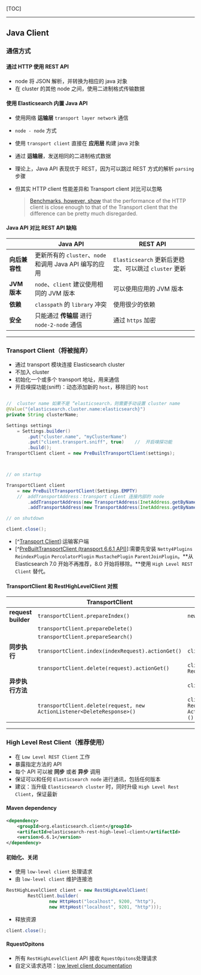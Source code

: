 [TOC]



------

## Java Client

### 通信方式

#### 通过 HTTP 使用 REST API

- node 将 JSON 解析，并转换为相应的 java 对象
- 在 cluster 的其他 node 之间，使用二进制格式传输数据

#### 使用 Elasticsearch 内置 Java  API

- 使用网络 **运输层**  `transport layer network` 通信

- `node - node` 方式

- 使用 `transport client` 直接在 **应用层** 构建 java 对象

- 通过 **运输层**，发送相同的二进制格式数据

- 理论上，Java API 表现优于 REST，因为可以跳过 REST 方式的解析 `parsing` 步骤

- 但其实 HTTP client 性能差异和 Transport client 对比可以忽略

    >  [Benchmarks, however,  show](https://www.elastic.co/blog/benchmarking-rest-client-transport-client) that the performance of the HTTP client is close enough to that of the Transport client that the difference can be pretty much disregarded.

####  Java API 对比 REST API 缺陷

|                  | Java API                                                | REST API                                              |
| ---------------- | ------------------------------------------------------- | ----------------------------------------------------- |
| **向后兼容性**   | 更新所有的 `cluster`、`node` 和调用 Java API 编写的应用 | `Elasticsearch` 更新后更稳定、可以跳过 `cluster` 更新 |
| **JVM** **版本** | `node`、`client` 建议使用相同的 JVM 版本                | 可以使用应用的 JVM 版本                               |
| **依赖**         | `classpath` 的 `library` 冲突                           | 使用很少的依赖                                        |
| **安全**         | 只能通过 **传输层** 进行 `node-2-node` 通信             | 通过 `https` 加密                                     |

[^Reference]:[Elasticsearch Java Clients | Elastic](https://www.elastic.co/blog/state-of-the-official-elasticsearch-java-clients)

------



### Transport Client（将被抛弃）

- 通过 transport 模块连接 Elasticsearch cluster
- 不加入 cluster
- 初始化一个或多个 transport 地址，用来通信
- 开启嗅探功能(sniff)：动态添加新的 `host`，移除旧的 `host`

```java

//	cluster name 如果不是 “elasticsearch，则需要手动设置 cluster name
@Value("{elasticsearch.cluster.name:elasticsearch}")
private String clusterName;

Settings settings 
	= Settings.builder()
        .put("cluster.name", "myClusterName")
    	.put("client.transport.sniff", true)	//	开启嗅探功能
    	.build();
TransportClient client = new PreBuiltTransportClient(settings);



// on startup

TransportClient client 
	= new PreBuiltTransportClient(Settings.EMPTY)
    //	addTransportAddress：transport client 连接内部的 node
        .addTransportAddress(new TransportAddress(InetAddress.getByName("host1"), 9300))
        .addTransportAddress(new TransportAddress(InetAddress.getByName("host2"), 9300));	

// on shutdown

client.close();
```

- [^[Transport Client](https://www.elastic.co/guide/en/elasticsearch/client/java-api/current/transport-client.html)]:运输客户端
- [^[PreBuiltTransportClient (transport 6.6.1 API)](https://artifacts.elastic.co/javadoc/org/elasticsearch/client/transport/6.6.1/org/elasticsearch/transport/client/PreBuiltTransportClient.html)]:需要先安装 `Netty4Plugins` `ReindexPlugin` `PercolatorPlugin` `MustachePlugin` `ParentJoinPlugin`。**从 Elasticsearch 7.0 开始不再推荐，8.0 开始将移除。**使用 `High Level REST Client` 替代。 



#### TransportClient 和 RestHighLevelClient 对照

|                     | TransportClient                                              | RestHighLevelClient                                          |
| ------------------- | ------------------------------------------------------------ | ------------------------------------------------------------ |
| **request builder** | `transportClient.prepareIndex()`                             | `new IndexRequest()`                                         |
|                     | `transportClient.prepareDelete()`                            |                                                              |
|                     | `transportClient.prepareSearch()`                            |                                                              |
| **同步执行**        | `transportClient.index(indexRequest).actionGet()`            | `client.index()`                                             |
|                     | `transportClient.delete(request).actionGet()`                | `client.delete(request, RequestOptions.DEFAULT);`            |
| **异步执行方法**    |                                                              | `client.indexAsync()`                                        |
|                     | `transportClient.delete(request, new ActionListener<DeleteResponse>() ` | `client.deleteAsync(request, RequestOptions.DEFAULT, new ActionListener<DeleteResponse>()` |

[^Reference]:[Changing the application’s code](https://www.elastic.co/guide/en/elasticsearch/client/java-rest/6.6/_changing_the_application_8217_s_code.html)



------

### High Level Rest Client（推荐使用）

- 在 `Low Level REST Client` 工作
- 暴露指定方法的 API
- 每个 API 可以被 **同步** 或者 **异步** 调用
- 保证可以和任何 `Elasticsearch node` 进行通讯，包括任何版本
- 建议：当升级 `Elasticsearch cluster` 时，同时升级 `High Level Rest Client`，保证最新

[^Reference]:[Java High Level REST Client](https://www.elastic.co/guide/en/elasticsearch/client/java-rest/current/java-rest-high.html)
[^将 Transport Client 迁移到 RestHighLevelClient]:[How to migrate](https://www.elastic.co/guide/en/elasticsearch/client/java-rest/6.6/_how_to_migrate.html)



#### Maven dependency

```xml
<dependency>
    <groupId>org.elasticsearch.client</groupId>
    <artifactId>elasticsearch-rest-high-level-client</artifactId>
    <version>6.6.1</version>
</dependency>
```

[^maven 仓库]:[Maven Repository](https://www.elastic.co/guide/en/elasticsearch/client/java-rest/current/java-rest-high-getting-started-maven.html)
[^client 依赖]:[Dependencies](https://www.elastic.co/guide/en/elasticsearch/client/java-rest/current/java-rest-high-getting-started-dependencies.html)

#### 初始化、关闭

- 使用 `low-level client` 处理请求
- 由 `low-level client` 维护连接池

```java
RestHighLevelClient client = new RestHighLevelClient(
        RestClient.builder(
                new HttpHost("localhost", 9200, "http"),
                new HttpHost("localhost", 9201, "http")));
```

- 释放资源

```java
client.close();
```

#### RquestOpitons

- 所有 `RestHighLevelClient` API 接收 `RquestOpitons`处理请求
- 自定义请求选项：[low level client documentation](https://www.elastic.co/guide/en/elasticsearch/client/java-rest/current/java-rest-low-usage-requests.html#java-rest-low-usage-request-options)